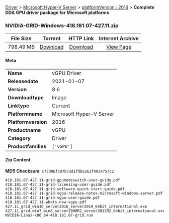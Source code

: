 
[Driver](/README.md)  >  [Microsoft Hyper-V Server](/index/Driver/Microsoft_Hyper-V_Server.md)  >  [platformVersion : 2016](/index/Driver/Microsoft_Hyper-V_Server/2016.md)  >  **Complete DDA GPU driver package for Microsoft platforms**


### NVIDIA-GRID-Windows-418.181.07-427.11.zip

| **File Size** | **Torrent**  | **HTTP Link** | **Internet Archive** |
|:-------------:|:------------:|:-------------:|:--------------------:|
| 798.49 MB |  [Download](https://archive.org/download/nvgpu_NVIDIA-GRID-Windows-418.181.07-427.11.zip/nvgpu_NVIDIA-GRID-Windows-418.181.07-427.11.zip_archive.torrent)       | [Download](https://archive.org/compress/nvgpu_NVIDIA-GRID-Windows-418.181.07-427.11.zip) | [View Page](https://archive.org/details/nvgpu_NVIDIA-GRID-Windows-418.181.07-427.11.zip)       |

#### Meta

<table>
<tr><td><strong>Name</strong></td><td>vGPU Driver</td></tr>
<tr><td><strong>Releasedate</strong></td><td>2021-01-07</td></tr>
<tr><td><strong>Version</strong></td><td>8.6</td></tr>
<tr><td><strong>Downloadtype</strong></td><td>Image</td></tr>
<tr><td><strong>Linktype</strong></td><td>Current</td></tr>
<tr><td><strong>Platformname</strong></td><td>Microsoft Hyper-V Server</td></tr>
<tr><td><strong>Platformversion</strong></td><td>2016</td></tr>
<tr><td><strong>Productname</strong></td><td>vGPU</td></tr>
<tr><td><strong>Category</strong></td><td>Driver</td></tr>
<tr><td><strong>Productfamilies</strong></td><td><code>['vGPU']</code></td></tr>
</table>

#### Zip Content

**MD5 Checksum**: `c73d06fc07b73d1fdb5261f4934757c2`

```text
418.181.07-427.11-grid-gpumodeswitch-user-guide.pdf
418.181.07-427.11-grid-licensing-user-guide.pdf
418.181.07-427.11-grid-software-quick-start-guide.pdf
418.181.07-427.11-grid-vgpu-release-notes-microsoft-windows-server.pdf
418.181.07-427.11-grid-vgpu-user-guide.pdf
418.181.07-427.11-whats-new-vgpu.pdf
427.11_grid_win10_server2016_server2019_64bit_international.exe
427.11_grid_win7_win8_server2008R2_server2012R2_64bit_international.exe
NVIDIA-Linux-x86_64-418.181.07-grid.run
```